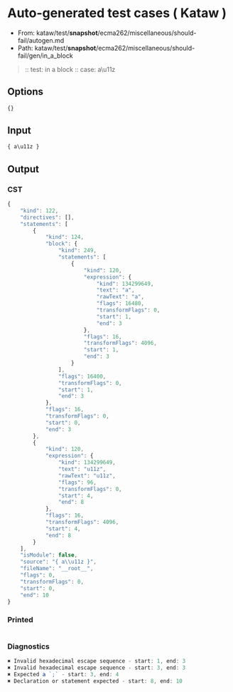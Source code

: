 # Auto-generated test cases ( Kataw )
- From: kataw/test/__snapshot__/ecma262/miscellaneous/should-fail/autogen.md
- Path: kataw/test/__snapshot__/ecma262/miscellaneous/should-fail/gen/in_a_block
> :: test: in a block
> :: case: a\u11z
## Options

`````js
{}
`````
## Input

`````js
{ a\u11z }
`````
## Output

### CST

```javascript
{
    "kind": 122,
    "directives": [],
    "statements": [
        {
            "kind": 124,
            "block": {
                "kind": 249,
                "statements": [
                    {
                        "kind": 120,
                        "expression": {
                            "kind": 134299649,
                            "text": "a",
                            "rawText": "a",
                            "flags": 16480,
                            "transformFlags": 0,
                            "start": 1,
                            "end": 3
                        },
                        "flags": 16,
                        "transformFlags": 4096,
                        "start": 1,
                        "end": 3
                    }
                ],
                "flags": 16400,
                "transformFlags": 0,
                "start": 1,
                "end": 3
            },
            "flags": 16,
            "transformFlags": 0,
            "start": 0,
            "end": 3
        },
        {
            "kind": 120,
            "expression": {
                "kind": 134299649,
                "text": "u11z",
                "rawText": "u11z",
                "flags": 96,
                "transformFlags": 0,
                "start": 4,
                "end": 8
            },
            "flags": 16,
            "transformFlags": 4096,
            "start": 4,
            "end": 8
        }
    ],
    "isModule": false,
    "source": "{ a\\u11z }",
    "fileName": "__root__",
    "flags": 0,
    "transformFlags": 0,
    "start": 0,
    "end": 10
}
```

### Printed

```javascript

```

### Diagnostics

```javascript
✖ Invalid hexadecimal escape sequence - start: 1, end: 3
✖ Invalid hexadecimal escape sequence - start: 3, end: 3
✖ Expected a `;` - start: 3, end: 4
✖ Declaration or statement expected - start: 8, end: 10

```

